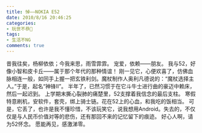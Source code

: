 ```yaml
---
title: 悼——NOKIA E52
date: 2010/8/16 20:46:25
categories:
- 玩世不恭🎻
tags:
- 生活不NG
comments: true
---
```


昔我往矣，杨柳依依；今我来思，雨雪霏霏。
宠爱，依赖——朋友。
我与52，好像小智和皮卡丘——属于那个年代的那种情谊！
刚一见它，心便欢喜了，仿佛血脉相连一般，如同手上握一把玄铁利剑。魔杖制作人奥利凡德说的：“魔杖选择主人。”于是，起名“神锋II”。
半年了，已然习惯于在它斗牛士进行曲的豪迈中赖床，然后一起迟到。
上学期末撕心裂肺的痛楚里，52支撑着我信念的最后支柱。
寒假特意刷机，安软件，套壳，绑上骑士链。花在52上的心血，和我吃的饭相当。
可是，它丢了，也许是我不懂珍惜，不该玩笑它，说我想用Android。失去的，不仅仅是与人民币价值对等的悲伤，还有那回不来的记忆留下的痕迹。
好心人啊，请为52怀念。
愿能再见，感激涕零。